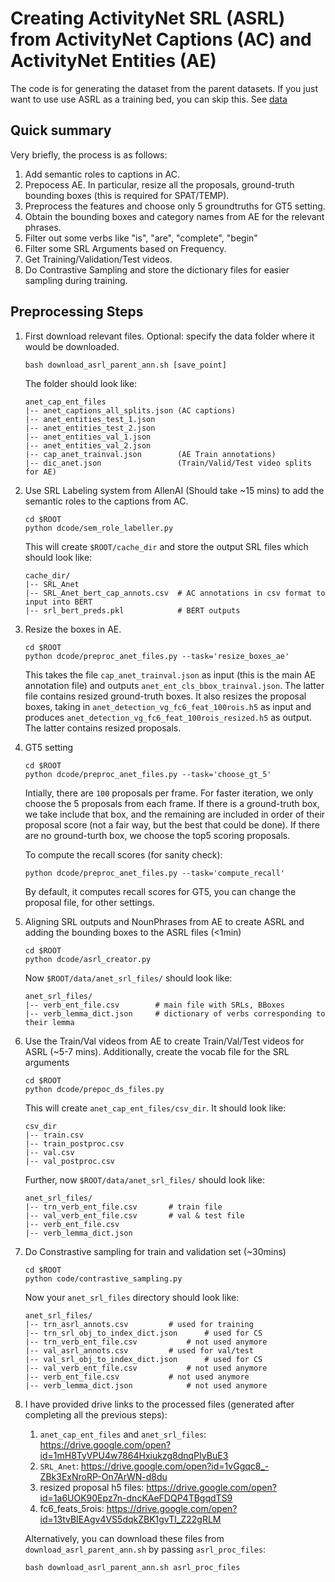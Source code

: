# Creating ActivityNet SRL (ASRL) from ActivityNet Captions (AC) and ActivityNet Entities (AE)

The code is for generating the dataset from the parent datasets.
If you just want to use use ASRL as a training bed, you can skip this. See [data](../data)

## Quick summary

Very briefly, the process is as follows:
1. Add semantic roles to captions in AC.
1. Prepocess AE. In particular, resize all the proposals, ground-truth bounding boxes (this is
required for SPAT/TEMP).
1. Preprocess the features and choose only 5 groundtruths for GT5 setting.
1. Obtain the bounding boxes and category names from AE for the relevant phrases.
1. Filter out some verbs like "is", "are", "complete", "begin"
1. Filter some SRL Arguments based on Frequency.
1. Get Training/Validation/Test videos.
1. Do Contrastive Sampling and store the dictionary files for easier sampling during training.

## Preprocessing Steps

1. First download relevant files.
   Optional: specify the data folder where it would be downloaded.
    ```
    bash download_asrl_parent_ann.sh [save_point]
    ```
    The folder should look like:
    ```
    anet_cap_ent_files
    |-- anet_captions_all_splits.json (AC captions)
    |-- anet_entities_test_1.json
    |-- anet_entities_test_2.json
    |-- anet_entities_val_1.json
    |-- anet_entities_val_2.json
    |-- cap_anet_trainval.json        (AE Train annotations)
    |-- dic_anet.json                 (Train/Valid/Test video splits for AE)
    ```

1. Use SRL Labeling system from AllenAI (Should take ~15 mins) to add the semantic roles to the captions from AC.
    ```
    cd $ROOT
    python dcode/sem_role_labeller.py
    ```

    This will create `$ROOT/cache_dir` and store the output SRL files which should look like:
    ```
    cache_dir/
    |-- SRL_Anet
	|-- SRL_Anet_bert_cap_annots.csv  # AC annotations in csv format to input into BERT
	|-- srl_bert_preds.pkl            # BERT outputs
    ```

1. Resize the boxes in AE.
    ```
    cd $ROOT
    python dcode/preproc_anet_files.py --task='resize_boxes_ae'
    ```
    This takes the file `cap_anet_trainval.json` as input (this is the main AE annotation file) and outputs `anet_ent_cls_bbox_trainval.json`. The latter file contains resized ground-truth boxes.
    It also resizes the proposal boxes, taking in `anet_detection_vg_fc6_feat_100rois.h5` as input and produces `anet_detection_vg_fc6_feat_100rois_resized.h5` as output. The latter contains resized proposals.

1. GT5 setting
    ```
    cd $ROOT
    python dcode/preproc_anet_files.py --task='choose_gt_5'
    ```
    Intially, there are `100` proposals per frame.
    For faster iteration, we only choose the 5 proposals from each frame.
    If there is a ground-truth box, we take include that box, and the remaining are included in order of their proposal score (not a fair way, but the best that could be done).
    If there are no ground-turth box, we choose the top5 scoring proposals.

    To compute the recall scores (for sanity check):
    ```
    python dcode/preproc_anet_files.py --task='compute_recall'
    ```
    By default, it computes recall scores for GT5, you can change the proposal file, for other settings.

1. Aligning SRL outputs and NounPhrases from AE to create ASRL and adding the bounding boxes to the ASRL files (<1min)
    ```
    cd $ROOT
    python dcode/asrl_creator.py
    ```
    Now `$ROOT/data/anet_srl_files/` should look like:
    ```
    anet_srl_files/
    |-- verb_ent_file.csv        # main file with SRLs, BBoxes
    |-- verb_lemma_dict.json     # dictionary of verbs corresponding to their lemma
    ```

1. Use the Train/Val videos from AE to create Train/Val/Test videos for ASRL (~5-7 mins).
Additionally, create the vocab file for the SRL arguments
    ```
    cd $ROOT
    python dcode/prepoc_ds_files.py
    ```
    This will create `anet_cap_ent_files/csv_dir`. It should look like:
    ```
    csv_dir
    |-- train.csv
    |-- train_postproc.csv
    |-- val.csv
    |-- val_postproc.csv
    ```

    Further, now `$ROOT/data/anet_srl_files/` should look like:
    ```
    anet_srl_files/
    |-- trn_verb_ent_file.csv       # train file
    |-- val_verb_ent_file.csv       # val & test file
    |-- verb_ent_file.csv
    |-- verb_lemma_dict.json
    ```

1. Do Constrastive sampling for train and validation set (~30mins)
    ```
    cd $ROOT
    python code/contrastive_sampling.py
    ```

    Now your `anet_srl_files` directory should look like:
    ```
    anet_srl_files/
    |-- trn_asrl_annots.csv			# used for training
    |-- trn_srl_obj_to_index_dict.json		# used for CS
    |-- trn_verb_ent_file.csv			# not used anymore
    |-- val_asrl_annots.csv			# used for val/test
    |-- val_srl_obj_to_index_dict.json		# used for CS
    |-- val_verb_ent_file.csv			# not used anymore
    |-- verb_ent_file.csv			# not used anymore
    |-- verb_lemma_dict.json			# not used anymore
    ```

1. I have provided drive links to the processed files (generated after completing all the previous steps):
   1. `anet_cap_ent_files` and `anet_srl_files`: https://drive.google.com/open?id=1mH8TyVPU4w7864Hxiukzg8dnqPIyBuE3
   1. `SRL_Anet`: https://drive.google.com/open?id=1vGgqc8_-ZBk3ExNroRP-On7ArWN-d8du
   1. resized proposal h5 files: https://drive.google.com/open?id=1a6UOK90Epz7n-dncKAeFDQP4TBgqdTS9
   1. fc6_feats_5rois: https://drive.google.com/open?id=13tvBIEAgv4VS5dqkZBK1gvTI_Z22gRLM

   Alternatively, you can download these files from `download_asrl_parent_ann.sh` by passing `asrl_proc_files`:
   ```
   bash download_asrl_parent_ann.sh asrl_proc_files
   ```
